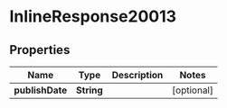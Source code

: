 

# InlineResponse20013


## Properties

Name | Type | Description | Notes
------------ | ------------- | ------------- | -------------
**publishDate** | **String** |  |  [optional]



